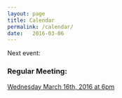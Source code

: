 ```yaml
---
layout: page
title: Calendar
permalink: /calendar/
date:   2016-03-06
---
```


Next event:

### Regular Meeting: 
[Wednesday March 16th, 2016 at 6pm](/meetings/2016-03-16-meeting.html)